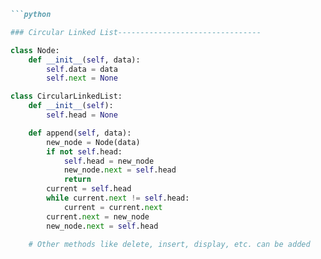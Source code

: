 ```markdown
```python

### Circular Linked List--------------------------------

class Node:
    def __init__(self, data):
        self.data = data
        self.next = None

class CircularLinkedList:
    def __init__(self):
        self.head = None

    def append(self, data):
        new_node = Node(data)
        if not self.head:
            self.head = new_node
            new_node.next = self.head
            return
        current = self.head
        while current.next != self.head:
            current = current.next
        current.next = new_node
        new_node.next = self.head

    # Other methods like delete, insert, display, etc. can be added
